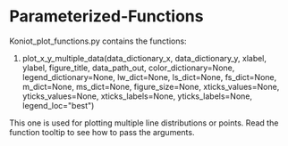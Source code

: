 # Parameterized-Functions

Koniot_plot_functions.py contains the functions:

1) plot_x_y_multiple_data(data_dictionary_x, data_dictionary_y, xlabel, ylabel, figure_title, data_path_out,
                           color_dictionary=None, legend_dictionary=None, lw_dict=None, ls_dict=None, fs_dict=None,
                           m_dict=None, ms_dict=None, figure_size=None, xticks_values=None, yticks_values=None,
                           xticks_labels=None, yticks_labels=None, legend_loc="best")
                           
This one is used for plotting multiple line distributions or points. Read the function tooltip to see how to pass the arguments.

 
